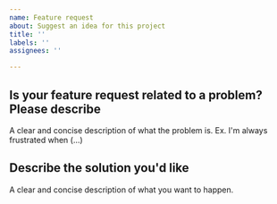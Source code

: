 ```yaml
---
name: Feature request
about: Suggest an idea for this project
title: ''
labels: ''
assignees: ''

---
```


## Is your feature request related to a problem? Please describe

A clear and concise description of what the problem is. Ex. I'm always frustrated when (...)

## Describe the solution you'd like

A clear and concise description of what you want to happen.

